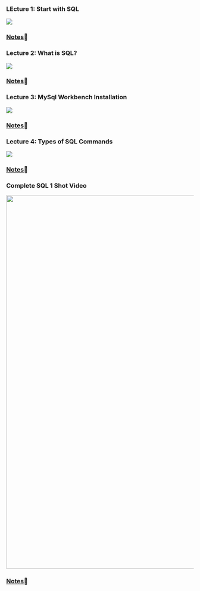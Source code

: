 <!-- Lecture 1 -->
<h3>LEcture 1: Start with SQL</h3>
<a href="https://www.youtube.com/watch?v=yVcRQXLMzCE&list=PLrL_PSQ6q062H5CetdplYW7xQKeq8XaR0"><img src="https://github.com/user-attachments/assets/170b4497-598e-4baf-8372-070a0a7ed697"/></a>
<h3><a href="https://drive.google.com/file/d/1na9QROIK8KgPbNJq1q3HRjhjCkda6zXn/view?usp=sharing">Notes</a>🚀</h3>

<!-- Lecture 2-->
<h3>Lecture 2: What is SQL?</h3>
<a href="https://www.youtube.com/watch?v=QbNK4TMbNi8&list=PLrL_PSQ6q062H5CetdplYW7xQKeq8XaR0&index=2"><img src="https://github.com/user-attachments/assets/66115626-b991-4914-b031-5773ab74f5e6"/></a>
<h3><a href="https://drive.google.com/file/d/1OxIiJ5oKZIvuzkwJhOctwBEETNzQSm9w/view?pli=1">Notes</a>🚀</h3>

<!-- Lecture 3 -->
<h3>Lecture 3: MySql Workbench Installation</h3>
<a href="https://youtu.be/7_hEe6xaCME?feature=shared"><img src="https://github.com/user-attachments/assets/cfe98e06-a3b1-419e-8f92-fe453fb57fd1"/></a>
<h3><a href="https://drive.google.com/file/d/1T-MmDy79gNgAH-5_QqqqKFZKuUkZLEFv/view">Notes</a>🚀</h3>

<h3>Lecture 4: Types of SQL Commands</h3>
<a href="https://www.youtube.com/watch?v=6eiGB5f_4EQ&list=PLrL_PSQ6q062H5CetdplYW7xQKeq8XaR0&index=4"><img src="https://github.com/user-attachments/assets/aacecfb4-d91f-4bb5-9890-1df561d0c4d3"/></a>
<h3><a href="https://drive.google.com/file/d/13LQ3ImUW74XFLsWqT7A6KHFfbx7-V5N8/view?usp=sharing">Notes</a>🚀</h3>

<h3>Complete SQL 1 Shot Video</h3>
<a href="https://www.youtube.com/watch?v=RQPpP2ywA9k"><img src="https://github.com/user-attachments/assets/7046f8ee-05b7-4574-a70f-b9f99402380d" width=1000 /></a>
<h3><a href="https://drive.google.com/drive/folders/1jM3nZuSjJHkX2E-X3ov8qF77wFm21fvr">Notes</a>🚀</h3>
